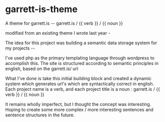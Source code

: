 # garrett-is-theme

A theme for garrett.is -- garrett.is / {{ verb }} / {{ noun }}

modified from an existing theme I wrote last year -

The idea for this project was building a semantic data storage system for my projects -- 

I've used php as the primary templating language through wordpress to accomplish this. The site is structured according to semantic principles in english, based on the garrett.is/ url

What I've done is take this initial building block and created a dynamic system which generates url's which are syntactically correct in english.
Each project name is a verb, and each project title is a noun : garrett.is / {{ verb }} / {{ noun }}

It remains wholly imperfect, but I thought the concept was interesting. Hoping to create some more complex / more interesting
sentences and sentence structures in the future.
